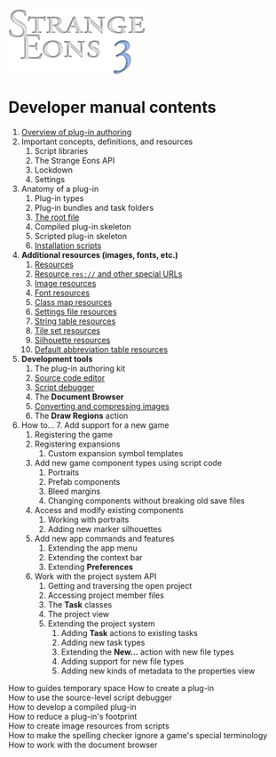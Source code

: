 ![Strange Eons 3](images/se3-header.png)

# Developer manual contents

1. [Overview of plug-in authoring](dm-overview.md)
2. Important concepts, definitions, and resources
   1. Script libraries
   2. The Strange Eons API
   3. Lockdown
   4. Settings
3. Anatomy of a plug-in
   1. Plug-in types
   2. Plug-in bundles and task folders
   3. [The root file](dm-eons-plugin.md)
   4. Compiled plug-in skeleton
   5. Scripted plug-in skeleton
   6. [Installation scripts](dm-installation-script.md)
4. **Additional resources (images, fonts, etc.)**
   1. [Resources](dm-resources.md)
   2. [Resource `res://` and other special URLs](dm-special-urls.md)
   3. [Image resources](dm-res-image.md)
   4. [Font resources](dm-res-font.md)
   5. [Class map resources](dm-res-classmap.md)
   6. [Settings file resources](dm-res-settings.md)
   7. [String table resources](dm-res-string-table.md)
   8. [Tile set resources](dm-res-tile-set.md)
   9. [Silhouette resources](dm-res-silhouette.md)
   10. [Default abbreviation table resources](dm-res-abbrv-table.md)
5. **Development tools**
   1. The plug-in authoring kit
   2. [Source code editor](dm-code-editor.md)
   3. [Script debugger](dm-debugger.md)
   4. The **Document Browser**
   5. [Converting and compressing images](dm-convert-image.md)
   6. The **Draw Regions** action
6. How to...
   7. Add support for a new game
      1. Registering the game
      2. Registering expansions
         1. Custom expansion symbol templates
   8. Add new game component types using script code
      1. Portraits
      2. Prefab components
      3. Bleed margins
      4. Changing components without breaking old save files
   9. Access and modify existing components
      1. Working with portraits
      2. Adding new marker silhouettes
   10. Add new app commands and features
       1. Extending the app menu
       2. Extending the context bar
       3. Extending **Preferences**
   11. Work with the project system API
       1. Getting and traversing the open project
       2. Accessing project member files
       3. The **Task** classes
       4. The project view
       5. Extending the project system
          1. Adding **Task** actions to existing tasks
          2. Adding new task types
          3. Extending the **New...** action with new file types
          4. Adding support for new file types
          5. Adding new kinds of metadata to the properties view







How to guides temporary space
How to create a plug-in  
How to use the source-level script debugger  
How to develop a compiled plug-in  
How to reduce a plug-in's footprint  
How to create image resources from scripts  
How to make the spelling checker ignore a game's special terminology  
How to work with the document browser  

